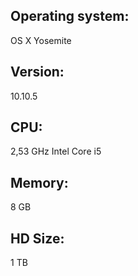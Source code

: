 ## Operating system:
OS X Yosemite
## Version:
10.10.5

## CPU:
2,53 GHz  Intel Core i5
## Memory:
8 GB
## HD Size:
1 TB 
